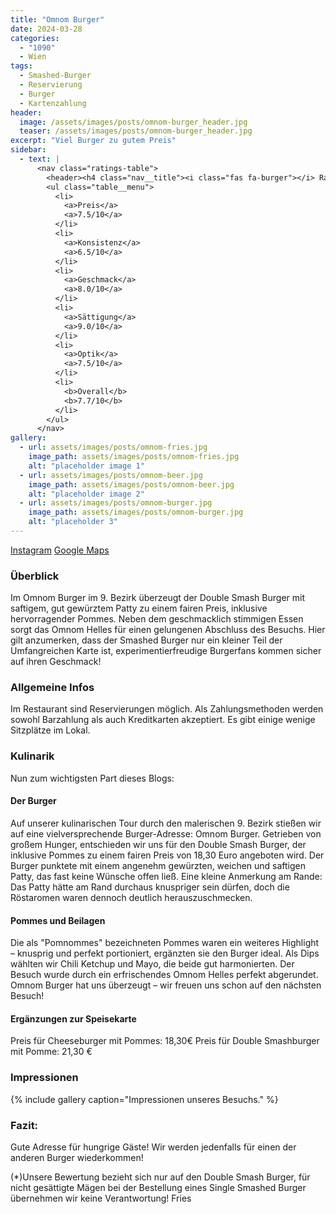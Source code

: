 ```yaml
---
title: "Omnom Burger"
date: 2024-03-28
categories:
  - "1090"
  - Wien
tags:
  - Smashed-Burger
  - Reservierung
  - Burger
  - Kartenzahlung
header:
  image: /assets/images/posts/omnom-burger_header.jpg
  teaser: /assets/images/posts/omnom-burger_header.jpg
excerpt: "Viel Burger zu gutem Preis"
sidebar:
  - text: |
      <nav class="ratings-table">
        <header><h4 class="nav__title"><i class="fas fa-burger"></i> Ratings</h4></header>
        <ul class="table__menu">
          <li>
            <a>Preis</a>
            <a>7.5/10</a>
          </li>
          <li>
            <a>Konsistenz</a>
            <a>6.5/10</a>
          </li>
          <li>
            <a>Geschmack</a>
            <a>8.0/10</a>
          </li>
          <li>
            <a>Sättigung</a>
            <a>9.0/10</a>
          </li>
          <li>
            <a>Optik</a>
            <a>7.5/10</a>
          </li>
          <li>
            <b>Overall</b>
            <b>7.7/10</b>
          </li>
        </ul>
      </nav>
gallery:
  - url: assets/images/posts/omnom-fries.jpg
    image_path: assets/images/posts/omnom-fries.jpg
    alt: "placeholder image 1"
  - url: assets/images/posts/omnom-beer.jpg
    image_path: assets/images/posts/omnom-beer.jpg
    alt: "placeholder image 2"
  - url: assets/images/posts/omnom-burger.jpg
    image_path: assets/images/posts/omnom-burger.jpg
    alt: "placeholder 3"
---
```

<a href='https://www.instagram.com/omnomburger/'><i class='fab fa-instagram'></i> Instagram</a> <a href='https://www.google.com/maps/place/Omnom+Burger/@48.2260784,16.3461829,17z/data=!3m1!4b1!4m6!3m5!1s0x476d078848f45213:0xcda53da08701492b!8m2!3d48.2260785!4d16.3507963!16s%2Fg%2F11gy7fy3mb?entry=ttu'><i class='fas fa-map-marker-alt'></i> Google Maps</a>

### Überblick
Im Omnom Burger im 9. Bezirk überzeugt der Double Smash Burger mit saftigem, gut gewürztem Patty zu einem fairen Preis, inklusive hervorragender Pommes. Neben dem geschmacklich stimmigen Essen sorgt das Omnom Helles für einen gelungenen Abschluss des Besuchs. Hier gilt anzumerken, dass der Smashed Burger nur ein kleiner Teil der Umfangreichen Karte ist, experimentierfreudige Burgerfans kommen sicher auf ihren Geschmack!

### Allgemeine Infos
Im Restaurant sind Reservierungen möglich. Als Zahlungsmethoden werden sowohl Barzahlung als auch Kreditkarten akzeptiert. Es gibt einige wenige Sitzplätze im Lokal.

### Kulinarik
Nun zum wichtigsten Part dieses Blogs:

#### Der Burger
Auf unserer kulinarischen Tour durch den malerischen 9. Bezirk stießen wir auf eine vielversprechende Burger-Adresse: Omnom Burger. Getrieben von großem Hunger, entschieden wir uns für den Double Smash Burger, der inklusive Pommes zu einem fairen Preis von 18,30 Euro angeboten wird. Der Burger punktete mit einem angenehm gewürzten, weichen und saftigen Patty, das fast keine Wünsche offen ließ. Eine kleine Anmerkung am Rande: Das Patty hätte am Rand durchaus knuspriger sein dürfen, doch die Röstaromen waren dennoch deutlich herauszuschmecken.

#### Pommes und Beilagen
Die als "Pomnommes" bezeichneten Pommes waren ein weiteres Highlight – knusprig und perfekt portioniert, ergänzten sie den Burger ideal. Als Dips wählten wir Chili Ketchup und Mayo, die beide gut harmonierten. Der Besuch wurde durch ein erfrischendes Omnom Helles perfekt abgerundet. Omnom Burger hat uns überzeugt – wir freuen uns schon auf den nächsten Besuch!

#### Ergänzungen zur Speisekarte
Preis für Cheeseburger mit Pommes: 18,30€
Preis für Double Smashburger mit Pomme: 21,30 €

### Impressionen
{% include gallery caption="Impressionen unseres Besuchs." %}

### Fazit:
Gute Adresse für hungrige Gäste! Wir werden jedenfalls für einen der anderen Burger wiederkommen!

(*)Unsere Bewertung bezieht sich nur auf den Double Smash Burger, für nicht gesättigte Mägen bei der Bestellung eines Single Smashed Burger übernehmen wir keine Verantwortung!
Fries

